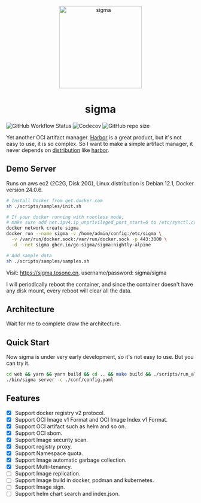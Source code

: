 <p align="center">
  <a href="https://github.com/go-sigma/sigma">
    <img alt="sigma" src="https://media.githubusercontent.com/media/go-sigma/sigma/main/assets/sigma.svg" width="220"/>
  </a>
</p>
<h1 align="center">sigma</h1>

![GitHub Workflow Status](https://img.shields.io/github/actions/workflow/status/go-sigma/sigma/test.yml?style=for-the-badge) ![Codecov](https://img.shields.io/codecov/c/github/go-sigma/sigma?style=for-the-badge) ![GitHub repo size](https://img.shields.io/github/repo-size/go-sigma/sigma?style=for-the-badge)

Yet another OCI artifact manager. [Harbor](https://goharbor.io/) is a great product, but it's not easy to use, it is so complex. So I want to make a simple artifact manager, it never depends on [distribution](https://github.com/distribution/distribution) like [harbor](https://goharbor.io/).

## Demo Server

Runs on aws ec2 (2C2G, Disk 20G), Linux distribution is Debian 12.1, Docker version 24.0.6.

``` sh
# Install Docker from get.docker.com
sh ./scripts/samples/init.sh

# If your docker running with rootless mode,
# make sure add net.ipv4.ip_unprivileged_port_start=0 to /etc/sysctl.conf and run sudo sysctl --system.
docker network create sigma
docker run --name sigma -v /home/admin/config:/etc/sigma \
  -v /var/run/docker.sock:/var/run/docker.sock -p 443:3000 \
  -d --net sigma ghcr.io/go-sigma/sigma:nightly-alpine

# Add sample data
sh ./scripts/samples/samples.sh
```

Visit: <https://sigma.tosone.cn>, username/password: sigma/sigma

I will periodically reboot the container, and since the container doesn't have any disk mount, every reboot will clear all the data.

## Architecture

Wait for me to complete draw the architecture.

## Quick Start

Now sigma is under very early development, so it's not easy to use. But you can try it.

``` bash
cd web && yarn && yarn build && cd .. && make build && ./scripts/run_all.sh
./bin/sigma server -c ./conf/config.yaml
```

## Features

- [x] Support docker registry v2 protocol.
- [x] Support OCI Image v1 Format and OCI Image Index v1 Format.
- [x] Support OCI artifact such as helm and so on.
- [x] Support OCI sbom.
- [x] Support Image security scan.
- [x] Support registry proxy.
- [x] Support Namespace quota.
- [x] Support Image automatic garbage collection.
- [x] Support Multi-tenancy.
- [ ] Support Image replication.
- [ ] Support Image build in docker, podman and kubernetes.
- [ ] Support Image sign.
- [ ] Support helm chart search and index.json.
